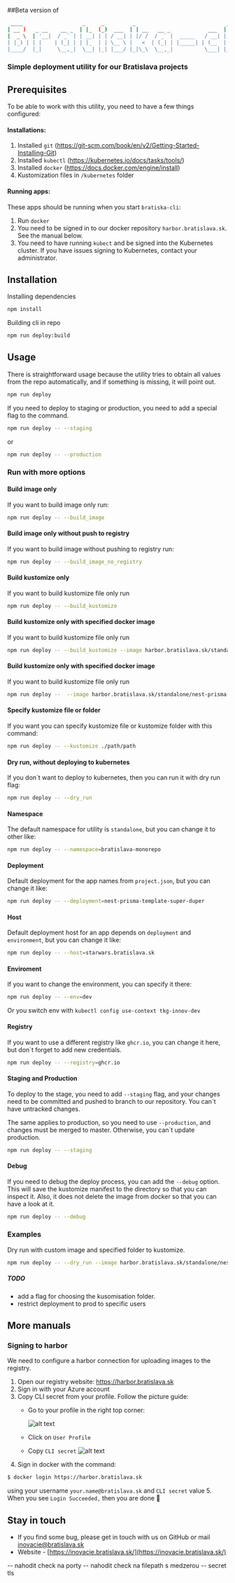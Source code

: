 ##Beta version of
```bash
 ____                   _     _         _                             _   _ 
| __ )   _ __    __ _  | |_  (_)  ___  | | __   __ _            ___  | | (_)
|  _ \  | '__|  / _` | | __| | | / __| | |/ /  / _` |  _____   / __| | | | |
| |_) | | |    | (_| | | |_  | | \__ \ |   <  | (_| | |_____| | (__  | | | |
|____/  |_|     \__,_|  \__| |_| |___/ |_|\_\  \__,_|          \___| |_| |_|
```
### Simple deployment utility for our Bratislava projects


## Prerequisites
To be able to work with this utility, you need to have a few things configured:

#### Installations:
1. Installed `git` (https://git-scm.com/book/en/v2/Getting-Started-Installing-Git)
2. Installed `kubectl` (https://kubernetes.io/docs/tasks/tools/)
3. Installed `docker` (https://docs.docker.com/engine/install)
4. Kustomization files in `/kubernetes` folder


#### Running apps:
These apps should be running when you start `bratiska-cli`:
1. Run `docker`
2. You need to be signed in to our docker repository `harbor.bratislava.sk`. See the manual below.
3. You need to have running `kubect` and be signed into the Kubernetes cluster. If you have issues signing to Kubernetes, contact your administrator.


## Installation

Installing dependencies
```bash
npm install
```

Building cli in repo
```bash
npm run deploy:build
```

## Usage
There is straightforward usage because the utility tries to obtain all values from the repo automatically, and if something is missing, it will point out.
```bash
npm run deploy
```

If you need to deploy to staging or production, you need to add a special flag to the command.
```bash
npm run deploy -- --staging
```
or
```bash
npm run deploy -- --production
```

### Run with more options

#### Build image only
If you want to build image only run:
```bash
npm run deploy -- --build_image
```

#### Build image only without push to registry
If you want to build image without pushing to registry run:
```bash
npm run deploy -- --build_image_no_registry
```

#### Build kustomize only
If you want to build kustomize file only run
```bash
npm run deploy -- --build_kustomize 
```

#### Build kustomize only with specified docker image
If you want to build kustomize file only run
```bash
npm run deploy -- --build_kustomize --image harbor.bratislava.sk/standalone/nest-prisma-template:bratiska-cli-3f3ce4fd14c76138a081596b2987a81f18a3c747-master-untracked
```

#### Build kustomize only with specified docker image
If you want to build kustomize file only run
```bash
npm run deploy --  --image harbor.bratislava.sk/standalone/nest-prisma-template:bratiska-cli-3f3ce4fd14c76138a081596b2987a81f18a3c747-master-untracked
```

#### Specify kustomize file or folder
If you want you can specify kustomize file or kustomize folder with this command:
```bash
npm run deploy -- --kustomize ./path/path 
```

#### Dry run, without deploying to kubernetes
If you don`t want to deploy to kubernetes, then you can run it with dry run flag:
```bash
npm run deploy -- --dry_run 
```

#### Namespace
The default namespace for utility is `standalone`, but you can change it to other like:
```bash
npm run deploy -- --namespace=bratislava-monorepo
```

#### Deployment
Default deployment for the app names from `project.json`, but you can change it like:
```bash
npm run deploy -- --deployment=nest-prisma-template-super-duper
```

#### Host
Default deployment host for an app depends on `deployment` and `environment`, but you can change it like:
```bash
npm run deploy -- --host=starwars.bratislava.sk
```

#### Enviroment
If you want to change the environment, you can specify it there:
```bash
npm run deploy -- --env=dev
```
Or you switch env with `kubectl config use-context tkg-innov-dev`

#### Registry
If you want to use a different registry like `ghcr.io`, you can change it here, but don`t forget to add new credentials.
```bash
npm run deploy -- --registry=ghcr.io
```

#### Staging and Production
To deploy to the stage, you need to add `--staging` flag, and your changes need to be committed and pushed to branch to our repository. You can`t have untracked changes.

The same applies to production, so you need to use `--production`, and changes must be merged to master. Otherwise, you can`t update production.

```bash
npm run deploy -- --staging
```

#### Debug
If you need to debug the deploy process, you can add the `--debug` option. This will save the kustomize manifest to the directory so that you can inspect it. Also, it does not delete the image from docker so that you can have a look at it.

```bash
npm run deploy -- --debug
```

### Examples
Dry run with custom image and specified folder to kustomize.

```bash
npm run deploy -- --dry_run --image harbor.bratislava.sk/standalone/nest-prisma-template:bratiska-cli-3f3ce4fd14c76138a081596b2987a81f18a3c747-master-untracked --kustomize ./kubernetes/base
```

##### TODO
- add a flag for choosing the kusomisation folder.
- restrict deployment to prod to specific users

## More manuals

### Signing to harbor

We need to configure a harbor connection for uploading images to the registry.

1. Open our registry website: https://harbor.bratislava.sk
2. Sign in with your Azure account
3. Copy CLI secret from your profile. Follow the picture guide:
   - Go to your profile in the right top corner:
   
     ![alt text](./public/readme/user.png)
   
   - Click on `User Profile`
   - Copy `CLI secret`
     ![alt text](./public/readme/profile.png)
4. Sign in docker with the command:
```bash
$ docker login https://harbor.bratislava.sk
```
using your username `your.name@bratislava.sk` and `CLI secret` value
5. When you see `Login Succeeded,` then you are done 👏


## Stay in touch
- If you find some bug, please get in touch with us on GitHub or mail inovacie@bratislava.sk
- Website - [https://inovacie.bratislava.sk/](https://inovacie.bratislava.sk/)


-- nahodit check na porty
-- nahodit check na filepath s medzerou
-- secret tls